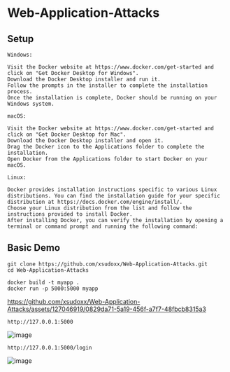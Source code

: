 # Web-Application-Attacks
## Setup
````
Windows:

Visit the Docker website at https://www.docker.com/get-started and click on "Get Docker Desktop for Windows".
Download the Docker Desktop installer and run it.
Follow the prompts in the installer to complete the installation process.
Once the installation is complete, Docker should be running on your Windows system.

macOS:

Visit the Docker website at https://www.docker.com/get-started and click on "Get Docker Desktop for Mac".
Download the Docker Desktop installer and open it.
Drag the Docker icon to the Applications folder to complete the installation.
Open Docker from the Applications folder to start Docker on your macOS.

Linux:

Docker provides installation instructions specific to various Linux distributions. You can find the installation guide for your specific distribution at https://docs.docker.com/engine/install/.
Choose your Linux distribution from the list and follow the instructions provided to install Docker.
After installing Docker, you can verify the installation by opening a terminal or command prompt and running the following command:
````
## Basic Demo
````
git clone https://github.com/xsudoxx/Web-Application-Attacks.git
cd Web-Application-Attacks
````

````
docker build -t myapp .
docker run -p 5000:5000 myapp
````


https://github.com/xsudoxx/Web-Application-Attacks/assets/127046919/0829da71-5a19-456f-a7f7-48fbcb8315a3

````
http://127.0.0.1:5000
````
![image](https://github.com/xsudoxx/Web-Application-Attacks/assets/127046919/a600f54d-c1d1-4520-9dd8-5c50ec4da7e6)

````
http://127.0.0.1:5000/login
````
![image](https://github.com/xsudoxx/Web-Application-Attacks/assets/127046919/70326593-7e07-4a9f-84b3-a13e876c7cf3)
